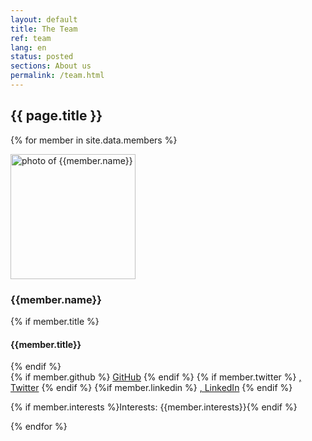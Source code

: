 ```yaml
---
layout: default
title: The Team
ref: team
lang: en
status: posted
sections: About us
permalink: /team.html
---
```


## {{ page.title }}

<section class = "team-container" >


{% for member in site.data.members %}
<article class = "team-member">
    <img src="{{member.picture_path}}" height="200" width="200" alt="photo of {{member.name}}"> 
    <h3>{{member.name}}</h3> 
    {% if member.title %}
        <h4>{{member.title}}</h4>
    {% endif %}
    <div class = "team-content">
        <a class = "member-email" href="mailto:{{member.email}}">
            <i class="icon-envelop"></i>
        </a>
        <div>
        {% if member.github %}
            <a href="https://github.com/{{ member.github }}"> GitHub</a>
        {% endif %}
            {% if member.twitter %}
            <a href="https://twitter.com/{{ member.twitter }}">, Twitter</a>
        {% endif %}
        {%if member.linkedin %} 
            <a href="https://ca.linkedin.com/in/{{ member.linkedin }}">, LinkedIn</a>
        {% endif %}
        </div>
        <p> {% if member.interests %}Interests: {{member.interests}}{% endif %}</p>
    </div>
</article>
{% endfor %}

</section>

